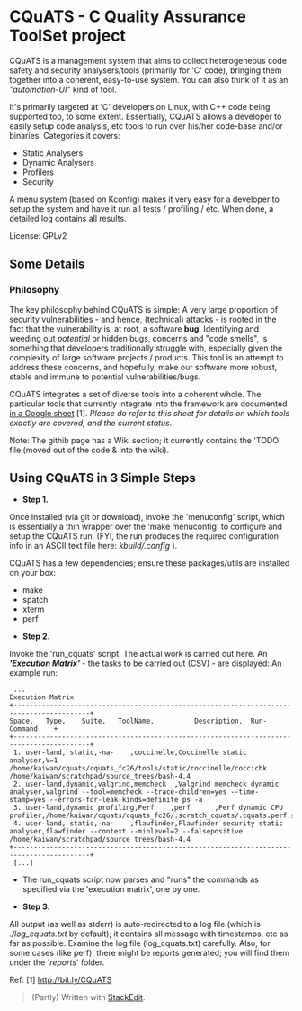 # CQuATS - C Quality Assurance ToolSet project

CQuATS is a management system that aims to collect heterogeneous code safety and security analysers/tools (primarily for 'C' code), bringing them together into a coherent, easy-to-use system. You can also think of it as an *"automation-UI"* kind of tool.

It's primarily targeted at 'C' developers on Linux, with C++ code being supported too, to some extent. Essentially, CQuATS allows a developer to easily setup code analysis, etc tools to run over his/her code-base and/or  binaries.
Categories it covers:
 - Static Analysers
 - Dynamic Analysers   
 - Profilers   
 - Security

A menu system (based on Kconfig) makes it very easy for a developer to setup the system and have it run all tests / profiling / etc.  When done, a detailed log contains all results.

License: GPLv2

## Some Details

### Philosophy
The key philosophy behind CQuATS is simple:
 A very large proportion of security vulnerabilities - and hence, (technical) attacks - is rooted in the fact that the vulnerability is, at root, a software **bug**. Identifying and weeding out _potential_ or hidden bugs, concerns and "code smells", is something that developers traditionally struggle with, especially given the complexity of large software projects / products. This tool is an attempt to address these concerns, and hopefully, make our software more robust, stable and immune to potential vulnerabilities/bugs.
 

CQuATS integrates a set of diverse tools into a coherent whole.
The particular tools that currently integrate into the framework are
documented [in a Google sheet](http://bit.ly/CQuATS) [1]. *Please do refer to this sheet for details on which tools exactly are covered, and the current status.*


Note:
The githib page has a Wiki section; it currently contains the 'TODO' file
(moved out of the code & into the wiki).


## Using CQuATS in 3 Simple Steps

 - **Step 1.**

Once installed (via git or download), invoke the 'menuconfig' script, which is essentially a thin wrapper over
the 'make menuconfig' to configure and setup the CQuATS run.
(FYI, the run produces the required configuration info in an ASCII text file here: *kbuild/.config* ).

CQuATS has a few dependencies; ensure these packages/utils are installed on your box:
 * make
 * spatch
 * xterm
 * perf

- **Step  2.**

Invoke the 'run_cquats' script. The actual work is carried out here. 
An **_'Execution Matrix'_** - the tasks to be carried out (CSV) - are displayed:
An example run:

     ...
    Execution Matrix
    +-----------------------------------------------------------------------------------------+
    Space,   Type,    Suite,   ToolName,          Description,  Run-Command    +
    +-----------------------------------------------------------------------------------------+
     1. user-land, static,-na-    ,coccinelle,Coccinelle static analyser,V=1 /home/kaiwan/cquats/cquats_fc26/tools/static/coccinelle/coccichk /home/kaiwan/scratchpad/source_trees/bash-4.4
     2. user-land,dynamic,valgrind,memcheck  ,Valgrind memcheck dynamic analyser,valgrind --tool=memcheck --trace-children=yes --time-stamp=yes --errors-for-leak-kinds=definite ps -a
     3. user-land,dynamic profiling,Perf    ,perf      ,Perf dynamic CPU profiler,/home/kaiwan/cquats/cquats_fc26/.scratch_cquats/.cquats.perf.sh 
     4. user-land, static,-na-    ,flawfinder,Flawfinder security static analyser,flawfinder --context --minlevel=2 --falsepositive /home/kaiwan/scratchpad/source_trees/bash-4.4
    +-----------------------------------------------------------------------------------------+
     [...]

- The run_cquats script now parses and "runs" the commands as specified via the
'execution matrix', one by one.

- **Step 3.**

All output (as well as stderr) is auto-redirected to a log file (which is
*./log_cquats.txt* by default); it contains all message with timestamps, etc as far as possible. Examine the log file (log_cquats.txt) carefully.
Also, for some cases (like perf), there might be reports generated; you will find them under the '*reports*' folder.


Ref:
[1] http://bit.ly/CQuATS


> (Partly) Written with [StackEdit](https://stackedit.io/).
